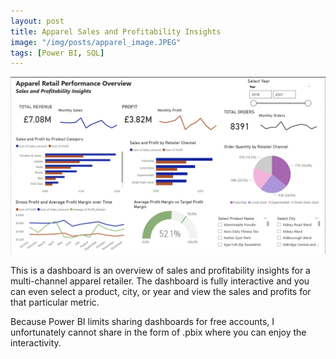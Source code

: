 ```yaml
---
layout: post
title: Apparel Sales and Profitability Insights
image: "/img/posts/apparel_image.JPEG"
tags: [Power BI, SQL]
---
```



![alt text](/img/apparel_dashboard.png "Sales and Profitability")

This is a dashboard is an overview of sales and profitability insights for a multi-channel apparel retailer. The dashboard is fully interactive and you can even select a product, city, or year and view the sales and profits for that particular metric. 

Because Power BI limits sharing dashboards for free accounts, I unfortunately cannot share in the form of .pbix where you can enjoy the interactivity.
